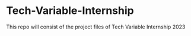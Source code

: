 # Tech-Variable-Internship
This repo will consist of the project files of Tech Variable Internship 2023
